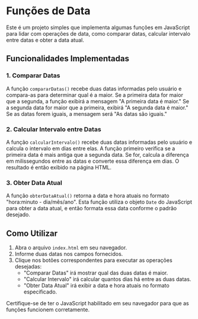 # Funções de Data

Este é um projeto simples que implementa algumas funções em JavaScript para lidar com operações de data, como comparar datas, calcular intervalo entre datas e obter a data atual.

## Funcionalidades Implementadas

### 1. Comparar Datas

A função `compararDatas()` recebe duas datas informadas pelo usuário e compara-as para determinar qual é a maior. Se a primeira data for maior que a segunda, a função exibirá a mensagem "A primeira data é maior." Se a segunda data for maior que a primeira, exibirá "A segunda data é maior." Se as datas forem iguais, a mensagem será "As datas são iguais."

### 2. Calcular Intervalo entre Datas

A função `calcularIntervalo()` recebe duas datas informadas pelo usuário e calcula o intervalo em dias entre elas. A função primeiro verifica se a primeira data é mais antiga que a segunda data. Se for, calcula a diferença em milissegundos entre as datas e converte essa diferença em dias. O resultado é então exibido na página HTML.

### 3. Obter Data Atual

A função `obterDataAtual()` retorna a data e hora atuais no formato "hora:minuto - dia/mês/ano". Esta função utiliza o objeto `Date` do JavaScript para obter a data atual, e então formata essa data conforme o padrão desejado.

## Como Utilizar

1. Abra o arquivo `index.html` em seu navegador.
2. Informe duas datas nos campos fornecidos.
3. Clique nos botões correspondentes para executar as operações desejadas:
    - "Comparar Datas" irá mostrar qual das duas datas é maior.
    - "Calcular Intervalo" irá calcular quantos dias há entre as duas datas.
    - "Obter Data Atual" irá exibir a data e hora atuais no formato especificado.

Certifique-se de ter o JavaScript habilitado em seu navegador para que as funções funcionem corretamente.
